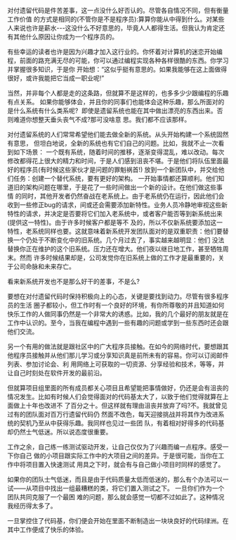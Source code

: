 对付遗留代码是件苦差事，这一点没什么好否认的。尽管各自情况不同，但有衡量工作价值 的方式是相同的(不管你是不是程序员):算算你能从中得到什么。对某些人来说也许是薪水---这没什么不好意思的，毕竟人人都得生活。但我认为肯定还有其他什么原因让你成为一个程序员的。

有些幸运的读者也许是因为兴趣才加入这行业的。你怀着对计算机的迷恋开始编程，前面的路充满无尽的可能，你可以通过编程实现各种各样很酷的东西。你学习并掌握很多知识，于是你 开始想：“这似乎挺有意思的。如果我能够在这上面做得很好，或许我能把它当成一职业呢!”

当然，并非每个人都是走的这条路，但就算不是这样的，也多多少少跟编程的乐趣有点关系。 如果你能够体会，并且你的同事们也能体会这种乐趣，那么所面对的是什么系统有什么类系呢?  即使是遗留系统也能在其中做出漂亮的东西出来。否则难道你想整天垂头丧气不成?那可没啥意 思。我们都不应该那样。

对付遗留系统的人们常常希望他们能去做全新的系统。从头开始构建一个系统固然有意思， 但坦白地说，全新的系统也有它们自己的问题。比如，我就不止一次看到如下场景： 一个既有系统，随着时间的推移，逐渐变得混乱，难以改动。每次修改都得花上很大的精力和时间，于是人们感到沮丧不堪。于是他们将队伍里面最好的程序员(有时候这些家伙才是问题的罪魁祸首!) 放到一个新团队中，并交给他们任务：创建一个替代系统，要有更好的架构。 一开始事情都还算顺利。他们知道旧的架构问题在哪里，于是花了一些时间做出一个新的设计。在他们做这些事情 的同时，其他开发者仍然奋战在老系统上。由于老系统仍在运行，因此他们会收到一些修正bug的请求，间或还会需要添加新特性。业务人员冷静地审视这些新特性的请求，并决定是否要将它们加入老系统中，或者客户能否等到新系统出来(提供这一特性)。由于许多时候客户都是等不 及的，所以不仅新系统要添加这一特性，老系统同样也要。这就意味着新系统开发团队面对的是双重职责：他们要替换一个仍处于不断变化中的旧系统。几个月过去了，事实越来越明显：他们 没法替换你正在维护的这个旧系统。压力还在增大。他们夜以继日地工作，甚至牺牲周末。然而 许多时候结果却是，公司发觉你在旧系统上做的工作才是最重要的，关于公司命脉和未来存亡。

看来新系统开发也不是那么好干的差事，不是么?

要想在对付遗留代码时保持积极向上的心态，关键是要找到动力。尽管有很多程序员的生活 圈子都较小，但工作时有一个良好的环境，有你所尊敬的并且知道如何快乐工作的人做同事仍然是一个非常大的诱惑。比如，我的几个最好的朋友就是在工作中认识的。至今，当我在编程中遇到一些有趣的问题或学到一些东西时还会跟他们交流。

另一个有用的做法就是跟社区中的广大程序员接触。在如今的网络时代，要想跟其他程序员接触并从他们那儿学习或分享知识真是前所未有的容易。你可以订阅邮件列表、参加讨论会、利 用网络上可获取的一切资源、分享经验和技术，等等，并让自己时刻处在软件开发的最前沿。

但就算项目组里面的所有成员都关心项目且希望能把事情做好，仍还是会有沮丧的情况发生。比如有时候人们会觉得面对的代码基太大了，以致于他们觉得就算在上面做上十年也改进不 了百分之十。但这样就有理由沮丧并放弃了吗?不。我就曾见过有的团队面对百万行遗留代码仍 然面不改色，每天迎接挑战并将其作为改进系统的契机乃至从中获得乐趣。我同样也见过一些团 队，有着相对好得多的代码基却仍然士气低迷。所以说态度很重要。

工作之余，自己练一练测试驱动开发，让自己仅仅为了兴趣而编一点程序。感受一下你自己 做的小项目跟实际工作中的大项目之间的差异。于是很可能，当你在工作中将项目置入快速测试 用具之下时，就会有与自己做小项目时同样的感觉了。

如果你的团队士气低迷，而且是由于代码质量太低而低迷的，那么有个办法可以一试——从项目中找出一组最糟糕的类，将它们置入测试之下。 一旦你们作为一个团队共同克服了一个最困 难的问题，那么就会感觉一切都不过如此了。这种情况我经历得太多了。

一旦掌控住了代码基，你们便会开始在里面不断制造出一块块良好的代码绿洲。在其中工作便成了快乐的体验。